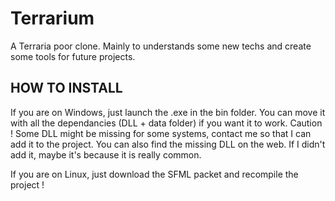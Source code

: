 # Terrarium
A Terraria poor clone. Mainly to understands some new techs and create some tools for future projects.

## HOW TO INSTALL
If you are on Windows, just launch the .exe in the bin folder. You can move it with all the dependancies (DLL + data folder) if you want it to work.
Caution ! Some DLL might be missing for some systems, contact me so that I can add it to the project. You can also find the missing DLL on the web. If I didn't add it, maybe it's because it is really common.

If you are on Linux, just download the SFML packet and recompile the project !